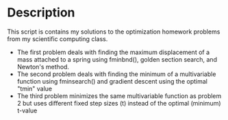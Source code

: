 # Description

This script is contains my solutions to the optimization homework problems from my scientific computing class.

* The first problem deals with finding the maximum displacement of a mass attached to a spring using fminbnd(), golden section search, and Newton's method.
* The second problem deals with finding the minimum of a multivariable function using fminsearch() and gradient descent using the optimal "tmin" value
* The third problem minimizes the same multivariable function as problem 2 but uses different fixed step sizes (t) instead of the optimal (minimum) t-value
